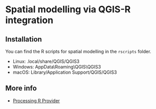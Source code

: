 # Spatial modelling via QGIS-R integration 

## Installation

You can find the R scripts for spatial modelling in the `rscripts` folder.

- Linux: .local/share/QGIS/QGIS3
- Windows: AppData\Roaming\QGIS\QGIS3
- macOS: Library/Application Support/QGIS/QGIS3

## More info

* [Processing R Provider](https://north-road.github.io/qgis-processing-r/)
